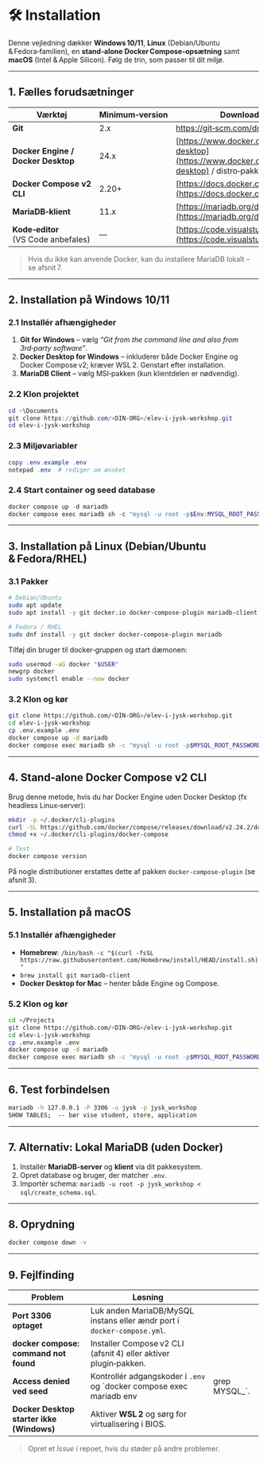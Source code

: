 # 🛠️ Installation

Denne vejledning dækker **Windows 10/11**, **Linux** (Debian/Ubuntu & Fedora‑familien), en **stand‑alone Docker Compose‑opsætning** samt **macOS** (Intel & Apple Silicon). Følg de trin, som passer til dit miljø.

---

## 1. Fælles forudsætninger

| Værktøj                             | Minimum‑version | Download / installér                                                                                             |
| ----------------------------------- | --------------- | ---------------------------------------------------------------------------------------------------------------- |
| **Git**                             | 2.x             | [https://git‑scm.com/downloads](https://git‑scm.com/downloads)                                                   |
| **Docker Engine / Docker Desktop**  | 24.x            | [https://www.docker.com/products/docker-desktop](https://www.docker.com/products/docker-desktop) / distro‑pakker |
| **Docker Compose v2 CLI**           | 2.20+           | [https://docs.docker.com/compose/install/](https://docs.docker.com/compose/install/)                             |
| **MariaDB‑klient**                  | 11.x            | [https://mariadb.org/download/](https://mariadb.org/download/)                                                   |
| **Kode‑editor** (VS Code anbefales) | —               | [https://code.visualstudio.com](https://code.visualstudio.com)                                                   |

> Hvis du ikke kan anvende Docker, kan du installere MariaDB lokalt – se afsnit 7.

---

## 2. Installation på **Windows 10/11**

### 2.1 Installér afhængigheder

1. **Git for Windows** – vælg *“Git from the command line and also from 3rd‑party software”*.
2. **Docker Desktop for Windows** – inkluderer både Docker Engine og Docker Compose v2; kræver WSL 2. Genstart efter installation.
3. **MariaDB Client** – vælg MSI‑pakken (kun klientdelen er nødvendig).

### 2.2 Klon projektet

```powershell
cd ~\Documents
git clone https://github.com/<DIN‑ORG>/elev‑i‑jysk‑workshop.git
cd elev‑i‑jysk‑workshop
```

### 2.3 Miljøvariabler

```powershell
copy .env.example .env
notepad .env  # rediger om ønsket
```

### 2.4 Start container og seed database

```powershell
docker compose up -d mariadb
docker compose exec mariadb sh -c "mysql -u root -p$Env:MYSQL_ROOT_PASSWORD < sql/create_schema.sql"
```

---

## 3. Installation på **Linux** (Debian/Ubuntu & Fedora/RHEL)

### 3.1 Pakker

```bash
# Debian/Ubuntu
sudo apt update
sudo apt install -y git docker.io docker-compose-plugin mariadb-client

# Fedora / RHEL
sudo dnf install -y git docker docker-compose-plugin mariadb
```

Tilføj din bruger til docker‑gruppen og start dæmonen:

```bash
sudo usermod -aG docker "$USER"
newgrp docker
sudo systemctl enable --now docker
```

### 3.2 Klon og kør

```bash
git clone https://github.com/<DIN-ORG>/elev-i-jysk-workshop.git
cd elev-i-jysk-workshop
cp .env.example .env
docker compose up -d mariadb
docker compose exec mariadb sh -c "mysql -u root -p$MYSQL_ROOT_PASSWORD < sql/create_schema.sql"
```

---

## 4. Stand‑alone **Docker Compose v2 CLI**

Brug denne metode, hvis du har Docker Engine uden Docker Desktop (fx headless Linux‑server):

```bash
mkdir -p ~/.docker/cli-plugins
curl -SL https://github.com/docker/compose/releases/download/v2.24.2/docker-compose-$(uname -s)-$(uname -m) -o ~/.docker/cli-plugins/docker-compose
chmod +x ~/.docker/cli-plugins/docker-compose

# Test
docker compose version
```

På nogle distributioner erstattes dette af pakken `docker-compose-plugin` (se afsnit 3).

---

## 5. Installation på **macOS**

### 5.1 Installér afhængigheder

* **Homebrew**: `/bin/bash -c "$(curl -fsSL https://raw.githubusercontent.com/Homebrew/install/HEAD/install.sh)"`
* `brew install git mariadb-client`
* **Docker Desktop for Mac** – henter både Engine og Compose.

### 5.2 Klon og kør

```bash
cd ~/Projects
git clone https://github.com/<DIN-ORG>/elev-i-jysk-workshop.git
cd elev-i-jysk-workshop
cp .env.example .env
docker compose up -d mariadb
docker compose exec mariadb sh -c "mysql -u root -p$MYSQL_ROOT_PASSWORD < sql/create_schema.sql"
```

---

## 6. Test forbindelsen

```bash
mariadb -h 127.0.0.1 -P 3306 -u jysk -p jysk_workshop
SHOW TABLES;  -- bør vise student, store, application
```

---

## 7. Alternativ: Lokal MariaDB (uden Docker)

1. Installér **MariaDB‑server** og **klient** via dit pakkesystem.
2. Opret database og bruger, der matcher `.env`.
3. Importér schema: `mariadb -u root -p jysk_workshop < sql/create_schema.sql`.

---

## 8. Oprydning

```bash
docker compose down -v
```

---

## 9. Fejlfinding

| Problem                                   | Løsning                                                                 |                 |
| ----------------------------------------- | ----------------------------------------------------------------------- | --------------- |
| **Port 3306 optaget**                     | Luk anden MariaDB/MySQL instans eller ændr port i `docker-compose.yml`. |                 |
| **docker compose: command not found**     | Installer Compose v2 CLI (afsnit 4) eller aktiver plugin‑pakken.        |                 |
| **Access denied ved seed**                | Kontrollér adgangskoder i `.env` og \`docker compose exec mariadb env   | grep MYSQL\_\`. |
| **Docker Desktop starter ikke (Windows)** | Aktiver **WSL 2** og sørg for virtualisering i BIOS.                    |                 |

> Opret et *Issue* i repoet, hvis du støder på andre problemer.
